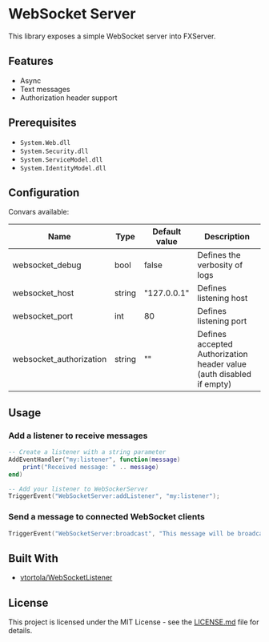 # WebSocket Server

This library exposes a simple WebSocket server into FXServer.

## Features

* Async
* Text messages
* Authorization header support

## Prerequisites

* `System.Web.dll`
* `System.Security.dll`
* `System.ServiceModel.dll`
* `System.IdentityModel.dll`

## Configuration

Convars available:

| Name                    	| Type   	| Default value 	| Description                                                 	|
|-------------------------	|--------	|---------------	|-------------------------------------------------------------	|
| websocket_debug         	| bool   	| false         	| Defines the verbosity of logs                               	|
| websocket_host          	| string 	| "127.0.0.1"   	| Defines listening host                                      	|
| websocket_port          	| int    	| 80            	| Defines listening port                                      	|
| websocket_authorization 	| string 	| ""            	| Defines accepted Authorization header value (auth disabled if empty) 	|

## Usage

### Add a listener to receive messages

```lua
-- Create a listener with a string parameter
AddEventHandler("my:listener", function(message)
    print("Received message: " .. message)
end)

-- Add your listener to WebSockerServer
TriggerEvent("WebSocketServer:addListener", "my:listener");
```

### Send a message to connected WebSocket clients

```lua
TriggerEvent("WebSocketServer:broadcast", "This message will be broadcasted to all connected webSocket clients.");
```

## Built With

* [vtortola/WebSocketListener](https://github.com/vtortola/WebSocketListener)

## License

This project is licensed under the MIT License - see the [LICENSE.md](LICENSE.md) file for details.
